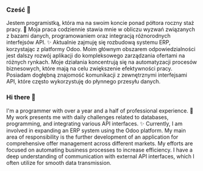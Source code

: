 

### Cześć 👋
Jestem programistką, która ma na swoim koncie ponad półtora roczny staż pracy. 🔭 Moja praca codziennie stawia mnie w obliczu wyzwań związanych z bazami danych, programowaniem oraz integracją różnorodnych interfejsów API. ✨ Aktualnie zajmuję się rozbudową systemu ERP, korzystając z platformy Odoo. Moim głównym obszarem odpowiedzialności jest dalszy rozwój aplikacji do kompleksowego zarządzania ofertami na różnych rynkach. Moje działania koncentrują się na automatyzacji procesów biznesowych, które mają na celu zwiększenie efektywności pracy. Posiadam dogłębną znajomość komunikacji z zewnętrznymi interfejsami API, które często wykorzystuję do płynnego przesyłu danych.


### Hi there 👋
I'm a programmer with over a year and a half of professional experience. 🔭 My work presents me with daily challenges related to databases, programming, and integrating various API interfaces. ✨ Currently, I am involved in expanding an ERP system using the Odoo platform. My main area of responsibility is the further development of an application for comprehensive offer management across different markets. My efforts are focused on automating business processes to increase efficiency. I have a deep understanding of communication with external API interfaces, which I often utilize for smooth data transmission.


